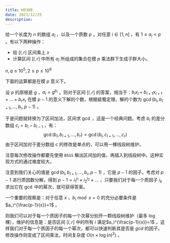 ```yaml
---
title: HOJ88
date: 2021/12/25
description: 　
---
```


给一个长度为 $n$ 的数组 $a_i$ ，以及一个质数 $p$ ，对任意 $i\in[1,n]$ ，有 $1\leq a_i<p$ 。有以下两种操作：

+ 给 $[l,r]$ 区间乘上 $x$ 
+ 计算区间 $[l,r]$ 中所有 $a_i$ 所组成的集合在模 $p$ 乘法群下生成子群大小。

$n,q\leq 10^5,2\leq p\leq 10^9$

下面的运算都是在模 $p$ 意义下。

设 $p$ 的原根是 $g$ ，$a_i=g^{b_i}$ 。则对于区间 $[l,r]$ 的答案，相当于：$b_lx_l+b_{l+1}x_{l+1}+...+b_rx_{r}$ 在模 $p-1$ 的意义下解的个数，根据裴蜀定理，解的个数为 $\gcd(b_l,b_{l+1},...,b_r,p-1)$ 。

于是问题就转换为了区间加法，区间求 $\gcd$ ，这是一个经典问题。考虑 $b_i$ 的差分数组 $c_i=b_i-b_{i-1}$ ，有：
$$
\gcd(b_l,b_{l+1},...,b_{r})=\gcd(b_l,c_{l+1},...,c_{r})
$$
由于区间加对于差分数组 $c$ 的修改是单点的，可以用一棵线段树维护。

注意每次修改操作都要先使用 `BSGS` 解出区间加的值，再插入到线段树中。这种实现方式的通过难度较大。

注意到我们关心的值是 $\gcd(b_l,b_{l+1},...,b_r,p-1)$ ，它是 $p-1$ 的因子。考虑对 $p-1$ 进行质因数分解，得到 $p-1=i_1^{j_1}\times i_2^{j_2}\times...$ ，只要我们对于每一个质因子 $i_k$ 求出它在 $\gcd$ 中的幂次，就可获得答案。

一个重要的观察是：对于任意 $x$ ，$b_i \bmod x=0$ 的充分必要条件是 $a_i^{\frac{p-1}{x}}=1$ 。

则我们可以对于每一个质因子的每一个次幂分别开一颗线段树维护（最多 $\log$ 棵），维护的信息是：是否区间 $[l,r]$ 中的所有 $i$ 满足$a_i^{\frac{p-1}{x}}=1$ 。这样我们对于每一个质因子的每一个幂次，都可以快速判断其是否是 $gcd$ 的因子。修改操作则变成了区间乘法，时间复杂度 $O(n\times \log(n)^2)$ 。